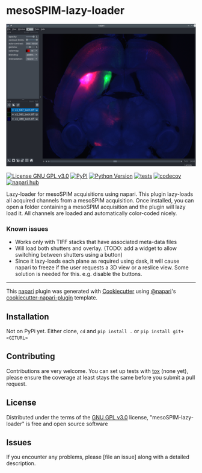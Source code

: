 # mesoSPIM-lazy-loader

<p align="center">
<img width="1200" src="images/meso_lazy_screenshot.png">
</p>



[![License GNU GPL v3.0](https://img.shields.io/pypi/l/mesoSPIM-lazy-loader.svg?color=green)](https://github.com/raacampbell/mesoSPIM-lazy-loader/raw/main/LICENSE)
[![PyPI](https://img.shields.io/pypi/v/mesoSPIM-lazy-loader.svg?color=green)](https://pypi.org/project/mesoSPIM-lazy-loader)
[![Python Version](https://img.shields.io/pypi/pyversions/mesoSPIM-lazy-loader.svg?color=green)](https://python.org)
[![tests](https://github.com/raacampbell/mesoSPIM-lazy-loader/workflows/tests/badge.svg)](https://github.com/raacampbell/mesoSPIM-lazy-loader/actions)
[![codecov](https://codecov.io/gh/raacampbell/mesoSPIM-lazy-loader/branch/main/graph/badge.svg)](https://codecov.io/gh/raacampbell/mesoSPIM-lazy-loader)
[![napari hub](https://img.shields.io/endpoint?url=https://api.napari-hub.org/shields/mesoSPIM-lazy-loader)](https://napari-hub.org/plugins/mesoSPIM-lazy-loader)

Lazy-loader for mesoSPIM acquisitions using napari.
This plugin lazy-loads all acquired channels from a mesoSPIM acquisition.
Once installed, you can open a folder containing a mesoSPIM acquisition and the plugin will lazy load it.
All channels are loaded and automatically color-coded nicely.

### Known issues
* Works only with TIFF stacks that have associated meta-data files
* Will load both shutters and overlay. (TODO: add a widget to allow switching between shutters using a button)
* Since it lazy-loads each plane as required using dask, it will cause napari to freeze if the user requests a 3D view or a reslice view. Some solution is needed for this. e.g. disable the buttons.

----------------------------------

This [napari] plugin was generated with [Cookiecutter] using [@napari]'s [cookiecutter-napari-plugin] template.

<!--
Don't miss the full getting started guide to set up your new package:
https://github.com/napari/cookiecutter-napari-plugin#getting-started

and review the napari docs for plugin developers:
https://napari.org/stable/plugins/index.html
-->

## Installation
Not on PyPi yet.
Either clone, `cd` and `pip install .` or `pip install git+<GITURL>`



## Contributing

Contributions are very welcome.
You can set up tests with [tox] (none yet), please ensure the coverage at least stays the same before you submit a pull request.

## License

Distributed under the terms of the [GNU GPL v3.0] license,
"mesoSPIM-lazy-loader" is free and open source software

## Issues

If you encounter any problems, please [file an issue] along with a detailed description.

[napari]: https://github.com/napari/napari
[Cookiecutter]: https://github.com/audreyr/cookiecutter
[@napari]: https://github.com/napari
[MIT]: http://opensource.org/licenses/MIT
[BSD-3]: http://opensource.org/licenses/BSD-3-Clause
[GNU GPL v3.0]: http://www.gnu.org/licenses/gpl-3.0.txt
[GNU LGPL v3.0]: http://www.gnu.org/licenses/lgpl-3.0.txt
[Apache Software License 2.0]: http://www.apache.org/licenses/LICENSE-2.0
[Mozilla Public License 2.0]: https://www.mozilla.org/media/MPL/2.0/index.txt
[cookiecutter-napari-plugin]: https://github.com/napari/cookiecutter-napari-plugin

[napari]: https://github.com/napari/napari
[tox]: https://tox.readthedocs.io/en/latest/
[pip]: https://pypi.org/project/pip/
[PyPI]: https://pypi.org/
